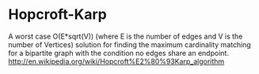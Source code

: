 # Hopcroft-Karp
A worst case O(E*sqrt(V)) (where E is the number of edges and V is the number of Vertices) solution for finding the maximum cardinality matching for a bipartite graph with the condition no edges share an endpoint. http://en.wikipedia.org/wiki/Hopcroft%E2%80%93Karp_algorithm
